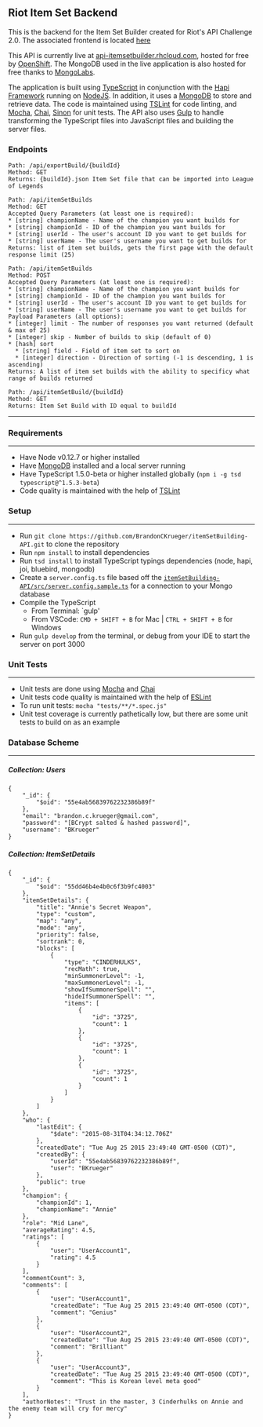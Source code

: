 ## Riot Item Set Backend
This is the backend for the Item Set Builder created for Riot's API Challenge 2.0.  The associated frontend is located [here](https://github.com/BrandonCKrueger/itemSetBuilding)

This API is currently live at [api-itemsetbuilder.rhcloud.com](http://api-itemsetbuilder.rhcloud.com), hosted for free by [OpenShift](https://www.openshift.com/).  The MongoDB used in the live application is also hosted for free thanks to [MongoLabs](https://mongolab.com/).

The application is built using [TypeScript](http://www.typescriptlang.org) in conjunction with the [Hapi Framework](http://hapijs.com/) running on [NodeJS](https://nodejs.org/).  In addition, it uses a [MongoDB](https://www.mongodb.org/) to store and retrieve data.  The code is maintained using [TSLint](https://www.npmjs.com/package/tslint) for code linting, and [Mocha](http://mochajs.org/), [Chai](http://chaijs.com/), [Sinon](http://sinonjs.org/) for unit tests.  The API also uses [Gulp](http://gulpjs.com/) to handle transforming the TypeScript files into JavaScript files and building the server files.

### Endpoints
```
Path: /api/exportBuild/{buildId}
Method: GET
Returns: {buildId}.json Item Set file that can be imported into League of Legends
```
```
Path: /api/itemSetBuilds
Method: GET
Accepted Query Parameters (at least one is required):
* [string] championName - Name of the champion you want builds for
* [string] championId - ID of the champion you want builds for
* [string] userId - The user's account ID you want to get builds for
* [string] userName - The user's username you want to get builds for
Returns: list of item set builds, gets the first page with the default response limit (25)
```
```
Path: /api/itemSetBuilds
Method: POST
Accepted Query Parameters (at least one is required):
* [string] championName - Name of the champion you want builds for
* [string] championId - ID of the champion you want builds for
* [string] userId - The user's account ID you want to get builds for
* [string] userName - The user's username you want to get builds for
Payload Parameters (all options):
* [integer] limit - The number of responses you want returned (default & max of 25)
* [integer] skip - Number of builds to skip (default of 0)
* [hash] sort
  * [string] field - Field of item set to sort on
  * [integer] direction - Direction of sorting (-1 is descending, 1 is ascending)
Returns: A list of item set builds with the ability to specificy what range of builds returned
```
```
Path: /api/itemSetBuild/{buildId}
Method: GET
Returns: Item Set Build with ID equal to buildId
```

----

### Requirements
---
* Have Node v0.12.7 or higher installed
* Have [MongoDB](https://www.mongodb.org/) installed and a local server running
* Have TypeScript 1.5.0-beta or higher installed globally (`npm i -g tsd typescript@^1.5.3-beta`)
* Code quality is maintained with the help of [TSLint](https://www.npmjs.com/package/tslint)

### Setup
---
* Run `git clone https://github.com/BrandonCKrueger/itemSetBuilding-API.git` to clone the repository
* Run `npm install` to install dependencies
* Run `tsd install` to install TypeScript typings dependencies (node, hapi, joi, bluebird, mongodb)
* Create a `server.config.ts` file based off the [`itemSetBuilding-API/src/server.config.sample.ts`](https://github.com/BrandonCKrueger/itemSetBuilding-API/blob/master/src/server.config.sample.ts) for a connection to your Mongo database
* Compile the TypeScript
  * From Terminal: `gulp'
  * From VSCode: `CMD + SHIFT + B` for Mac | `CTRL + SHIFT + B` for Windows
* Run `gulp develop` from the terminal, or debug from your IDE to start the server on port 3000

### Unit Tests
---
* Unit tests are done using [Mocha](http://mochajs.org/) and [Chai](http://chaijs.com/)
* Unit tests code quality is maintained with the help of [ESLint](http://eslint.org/)
* To run unit tests: `mocha "tests/**/*.spec.js"`
* Unit test coverage is currently pathetically low, but there are some unit tests to build on as an example

### Database Scheme
---
##### Collection: Users
```
{
    "_id": {
        "$oid": "55e4ab56839762232386b89f"
    },
    "email": "brandon.c.krueger@gmail.com",
    "password": "[BCrypt salted & hashed password]",
    "username": "BKrueger"
}
```

##### Collection: ItemSetDetails
```
{
    "_id": {
        "$oid": "55dd46b4e4b0c6f3b9fc4003"
    },
    "itemSetDetails": {
        "title": "Annie's Secret Weapon",
        "type": "custom",
        "map": "any",
        "mode": "any",
        "priority": false,
        "sortrank": 0,
        "blocks": [
            {
                "type": "CINDERHULKS",
                "recMath": true,
                "minSummonerLevel": -1,
                "maxSummonerLevel": -1,
                "showIfSummonerSpell": "",
                "hideIfSummonerSpell": "",
                "items": [
                    {
                        "id": "3725",
                        "count": 1
                    },
                    {
                        "id": "3725",
                        "count": 1
                    },
                    {
                        "id": "3725",
                        "count": 1
                    }
                ]
            }
        ]
    },
    "who": {
        "lastEdit": {
            "$date": "2015-08-31T04:34:12.706Z"
        },
        "createdDate": "Tue Aug 25 2015 23:49:40 GMT-0500 (CDT)",
        "createdBy": {
            "userId": "55e4ab56839762232386b89f",
            "user": "BKrueger"
        },
        "public": true
    },
    "champion": {
        "championId": 1,
        "championName": "Annie"
    },
    "role": "Mid Lane",
    "averageRating": 4.5,
    "ratings": [
        {
            "user": "UserAccount1",
            "rating": 4.5
        }
    ],
    "commentCount": 3,
    "comments": [
        {
            "user": "UserAccount1",
            "createdDate": "Tue Aug 25 2015 23:49:40 GMT-0500 (CDT)",
            "comment": "Genius"
        },
        {
            "user": "UserAccount2",
            "createdDate": "Tue Aug 25 2015 23:49:40 GMT-0500 (CDT)",
            "comment": "Brilliant"
        },
        {
            "user": "UserAccount3",
            "createdDate": "Tue Aug 25 2015 23:49:40 GMT-0500 (CDT)",
            "comment": "This is Korean level meta good"
        }
    ],
    "authorNotes": "Trust in the master, 3 Cinderhulks on Annie and the enemy team will cry for mercy"
}
```